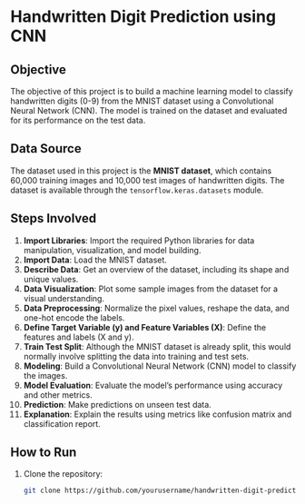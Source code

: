 # Handwritten Digit Prediction using CNN

## Objective
The objective of this project is to build a machine learning model to classify handwritten digits (0-9) from the MNIST dataset using a Convolutional Neural Network (CNN). The model is trained on the dataset and evaluated for its performance on the test data.

## Data Source
The dataset used in this project is the **MNIST dataset**, which contains 60,000 training images and 10,000 test images of handwritten digits. The dataset is available through the `tensorflow.keras.datasets` module.

## Steps Involved

1. **Import Libraries**: Import the required Python libraries for data manipulation, visualization, and model building.
2. **Import Data**: Load the MNIST dataset.
3. **Describe Data**: Get an overview of the dataset, including its shape and unique values.
4. **Data Visualization**: Plot some sample images from the dataset for a visual understanding.
5. **Data Preprocessing**: Normalize the pixel values, reshape the data, and one-hot encode the labels.
6. **Define Target Variable (y) and Feature Variables (X)**: Define the features and labels (X and y).
7. **Train Test Split**: Although the MNIST dataset is already split, this would normally involve splitting the data into training and test sets.
8. **Modeling**: Build a Convolutional Neural Network (CNN) model to classify the images.
9. **Model Evaluation**: Evaluate the model’s performance using accuracy and other metrics.
10. **Prediction**: Make predictions on unseen test data.
11. **Explanation**: Explain the results using metrics like confusion matrix and classification report.

## How to Run
1. Clone the repository:
   ```bash
   git clone https://github.com/yourusername/handwritten-digit-prediction.git
